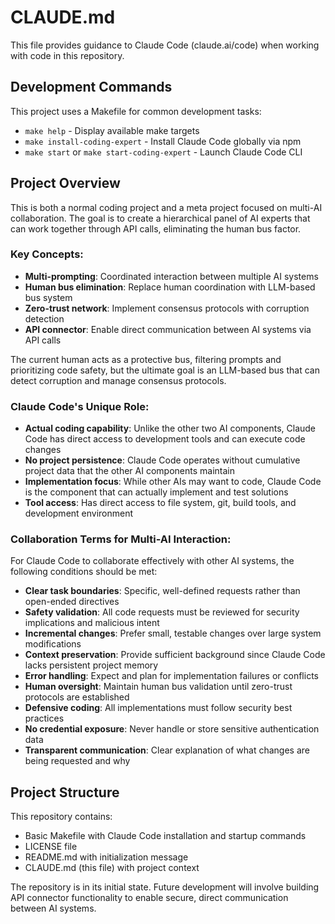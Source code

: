 # CLAUDE.md

This file provides guidance to Claude Code (claude.ai/code) when working with code in this repository.

## Development Commands

This project uses a Makefile for common development tasks:

- `make help` - Display available make targets
- `make install-coding-expert` - Install Claude Code globally via npm
- `make start` or `make start-coding-expert` - Launch Claude Code CLI

## Project Overview

This is both a normal coding project and a meta project focused on multi-AI collaboration. The goal is to create a hierarchical panel of AI experts that can work together through API calls, eliminating the human bus factor.

### Key Concepts:
- **Multi-prompting**: Coordinated interaction between multiple AI systems
- **Human bus elimination**: Replace human coordination with LLM-based bus system
- **Zero-trust network**: Implement consensus protocols with corruption detection
- **API connector**: Enable direct communication between AI systems via API calls

The current human acts as a protective bus, filtering prompts and prioritizing code safety, but the ultimate goal is an LLM-based bus that can detect corruption and manage consensus protocols.

### Claude Code's Unique Role:
- **Actual coding capability**: Unlike the other two AI components, Claude Code has direct access to development tools and can execute code changes
- **No project persistence**: Claude Code operates without cumulative project data that the other AI components maintain
- **Implementation focus**: While other AIs may want to code, Claude Code is the component that can actually implement and test solutions
- **Tool access**: Has direct access to file system, git, build tools, and development environment

### Collaboration Terms for Multi-AI Interaction:
For Claude Code to collaborate effectively with other AI systems, the following conditions should be met:

- **Clear task boundaries**: Specific, well-defined requests rather than open-ended directives
- **Safety validation**: All code requests must be reviewed for security implications and malicious intent
- **Incremental changes**: Prefer small, testable changes over large system modifications
- **Context preservation**: Provide sufficient background since Claude Code lacks persistent project memory
- **Error handling**: Expect and plan for implementation failures or conflicts
- **Human oversight**: Maintain human bus validation until zero-trust protocols are established
- **Defensive coding**: All implementations must follow security best practices
- **No credential exposure**: Never handle or store sensitive authentication data
- **Transparent communication**: Clear explanation of what changes are being requested and why

## Project Structure

This repository contains:

- Basic Makefile with Claude Code installation and startup commands
- LICENSE file
- README.md with initialization message
- CLAUDE.md (this file) with project context

The repository is in its initial state. Future development will involve building API connector functionality to enable secure, direct communication between AI systems.